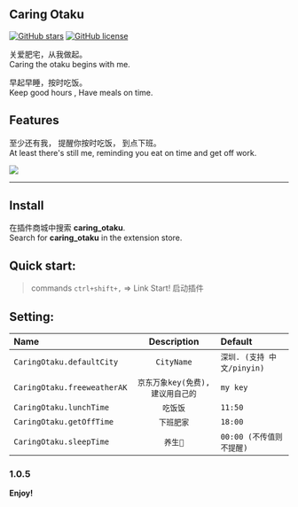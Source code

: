## Caring Otaku

[![GitHub stars](https://img.shields.io/github/stars/KaierChou/caring_otaku.svg)](https://github.com/KaierChou/caring_otaku)
[![GitHub license](https://img.shields.io/github/license/KaierChou/caring_otaku.svg)](https://github.com/KaierChou/caring_otaku) 


关爱肥宅，从我做起。  
Caring the otaku begins with me.   

早起早睡，按时吃饭。  
Keep good hours , Have meals on time.

## Features
至少还有我， 提醒你按时吃饭， 到点下班。   
 At least there's still me, reminding you eat on time and get off work.  
  
![](https://i.ibb.co/J3q1hkB/lunch.gif)  


***
## Install
在插件商城中搜索 **caring_otaku**.  
Search for **caring_otaku** in the extension store.

## Quick start:  
> commands  ```ctrl+shift+,``` =>  Link Start! 启动插件

## Setting:
| Name                        |      Description                |       Default                  |
| :-------------------------- | :-----------------------------: | :----------------------------- |
| `CaringOtaku.defaultCity`   | `CityName`                      |   `深圳. (支持 中文/pinyin)`    |
| `CaringOtaku.freeweatherAK` | `京东万象key(免费), 建议用自己的` |   `my key`                     |
| `CaringOtaku.lunchTime`     | `吃饭饭`                         |  `11:50`                       |
| `CaringOtaku.getOffTime`    | `下班肥家`                       |  `18:00`                       |
| `CaringOtaku.sleepTime`     | `养生🐒`                        |  `00:00 (不传值则不提醒) `       |


### 1.0.5

**Enjoy!**


